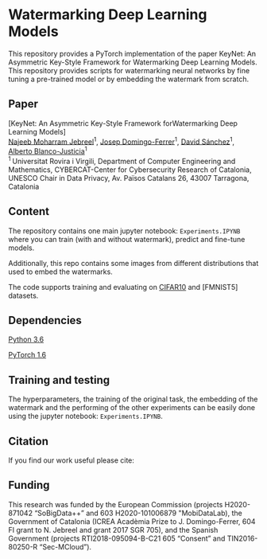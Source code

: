 # Watermarking Deep Learning Models

This repository provides a PyTorch implementation of the paper KeyNet: An Asymmetric Key-Style Framework for Watermarking Deep Learning Models. This repository provides scripts for watermarking neural networks by fine tuning a pre-trained model or by embedding the watermark from scratch.

## Paper 

[KeyNet: An Asymmetric Key-Style Framework forWatermarking Deep Learning Models]
</br>
[Najeeb Moharram Jebreel](https://crises-deim.urv.cat/)<sup>1</sup>, [Josep Domingo-Ferrer](https://crises-deim.urv.cat/)<sup>1</sup>, [David Sánchez](https://crises-deim.urv.cat/)<sup>1</sup>, [Alberto Blanco-Justicia](https://crises-deim.urv.cat/)<sup>1</sup>
</br>
<sup>1 </sup> Universitat Rovira i Virgili, Department of Computer Engineering and Mathematics, CYBERCAT-Center for
Cybersecurity Research of Catalonia, UNESCO Chair in Data Privacy, Av. Països Catalans 26, 43007 Tarragona,
Catalonia
</br>

## Content
The repository contains one main jupyter notebook: `Experiments.IPYNB` where you can train (with and without watermark), predict and fine-tune models. 

Additionally, this repo contains some images from different distributions that used to embed the watermarks.

The code supports training and evaluating on [CIFAR10](https://www.cs.toronto.edu/~kriz/cifar.html) and [FMNIST5] datasets.

## Dependencies

[Python 3.6](https://www.anaconda.com/download)

[PyTorch 1.6](https://pytorch.org/)

## Training and testing
The hyperparameters, the training of the original task, the embedding of the watermark and the performing of the other experiments can be easily done using the jupyter notebook: `Experiments.IPYNB`.

## Citation 
If you find our work useful please cite: 

## Funding
This research was funded by the European Commission (projects H2020-871042 “SoBigData++” and
603 H2020-101006879 "MobiDataLab), the Government of Catalonia (ICREA Acadèmia Prize to J. Domingo-Ferrer,
604 FI grant to N. Jebreel and grant 2017 SGR 705), and the Spanish Government (projects RTI2018-095094-B-C21
605 “Consent” and TIN2016-80250-R “Sec-MCloud”).




